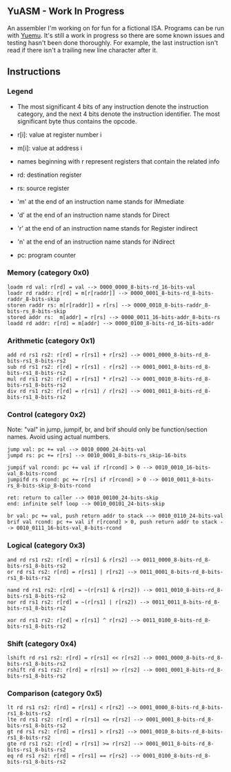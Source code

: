 ## YuASM - Work In Progress

An assembler I'm working on for fun for a fictional ISA. Programs can be run with [Yuemu](https://github.com/yusacetin/yuemu). It's still a work in progress so there are some known issues and testing hasn't been done thoroughly. For example, the last instruction isn't read if there isn't a trailing new line character after it.

## Instructions

### Legend

* The most significant 4 bits of any instruction denote the instruction category, and the next 4 bits denote the instruction identifier. The most significant byte thus contains the opcode.

* r[i]: value at register number i

* m[i]: value at address i

* names beginning with r represent registers that contain the related info

* rd: destination register

* rs: source register

* 'm' at the end of an instruction name stands for iMmediate

* 'd' at the end of an instruction name stands for Direct

* 'r' at the end of an instruction name stands for Register indirect

* 'n' at the end of an instruction name stands for iNdirect

* pc: program counter

### Memory (category 0x0)

```
loadm rd val: r[rd] = val --> 0000_0000_8-bits-rd_16-bits-val
loadr rd raddr: r[rd] = m[r[raddr]] --> 0000_0001_8-bits-rd_8-bits-raddr_8-bits-skip
storen raddr rs: m[r[raddr]] = r[rs] --> 0000_0010_8-bits-raddr_8-bits-rs_8-bits-skip
stored addr rs:  m[addr] = r[rs] --> 0000_0011_16-bits-addr_8-bits-rs
loadd rd addr: r[rd] = m[addr] --> 0000_0100_8-bits-rd_16-bits-addr
```

### Arithmetic (category 0x1)

```
add rd rs1 rs2: r[rd] = r[rs1] + r[rs2] --> 0001_0000_8-bits-rd_8-bits-rs1_8-bits-rs2
sub rd rs1 rs2: r[rd] = r[rs1] - r[rs2] --> 0001_0001_8-bits-rd_8-bits-rs1_8-bits-rs2
mul rd rs1 rs2: r[rd] = r[rs1] * r[rs2] --> 0001_0010_8-bits-rd_8-bits-rs1_8-bits-rs2
div rd rs1 rs2: r[rd] = r[rs1] / r[rs2] --> 0001_0011_8-bits-rd_8-bits-rs1_8-bits-rs2
```

### Control (category 0x2)

Note: "val" in jump, jumpif, br, and brif should only be function/section names. Avoid using actual numbers.

```
jump val: pc += val --> 0010_0000_24-bits-val
jumpd rs: pc += r[rs] --> 0010_0001_8-bits-rs_skip-16-bits

jumpif val rcond: pc += val if r[rcond] > 0 --> 0010_0010_16-bits-val_8-bits-rcond
jumpifd rs rcond: pc += r[rs] if r[rcond] > 0 --> 0010_0011_8-bits-rs_8-bits-skip_8-bits-rcond

ret: return to caller --> 0010_00100_24-bits-skip
end: infinite self loop --> 0010_00101_24-bits-skip

br val: pc += val, push return addr to stack --> 0010_0110_24-bits-val
brif val rcond: pc += val if r[rcond] > 0, push return addr to stack --> 0010_0111_16-bits-val_8-bits-rcond
```

### Logical (category 0x3)

```
and rd rs1 rs2: r[rd] = r[rs1] & r[rs2] --> 0011_0000_8-bits-rd_8-bits-rs1_8-bits-rs2
or rd rs1 rs2: r[rd] = r[rs1] | r[rs2] --> 0011_0001_8-bits-rd_8-bits-rs1_8-bits-rs2

nand rd rs1 rs2: r[rd] = ~(r[rs1] & r[rs2]) --> 0011_0010_8-bits-rd_8-bits-rs1_8-bits-rs2
nor rd rs1 rs2: r[rd] = ~(r[rs1] | r[rs2]) --> 0011_0011_8-bits-rd_8-bits-rs1_8-bits-rs2

xor rd rs1 rs2: r[rd] = r[rs1] ^ r[rs2] --> 0011_0100_8-bits-rd_8-bits-rs1_8-bits-rs2
```

### Shift (category 0x4)

```
lshift rd rs1 rs2: r[rd] = r[rs1] << r[rs2] --> 0001_0000_8-bits-rd_8-bits-rs1_8-bits-rs2
rshift rd rs1 rs2: r[rd] = r[rs1] >> r[rs2] --> 0001_0001_8-bits-rd_8-bits-rs1_8-bits-rs2
```

### Comparison (category 0x5)

```
lt rd rs1 rs2: r[rd] = r[rs1] < r[rs2] --> 0001_0000_8-bits-rd_8-bits-rs1_8-bits-rs2
lte rd rs1 rs2: r[rd] = r[rs1] <= r[rs2] --> 0001_0001_8-bits-rd_8-bits-rs1_8-bits-rs2
gt rd rs1 rs2: r[rd] = r[rs1] > r[rs2] --> 0001_0010_8-bits-rd_8-bits-rs1_8-bits-rs2
gte rd rs1 rs2: r[rd] = r[rs1] >= r[rs2] --> 0001_0011_8-bits-rd_8-bits-rs1_8-bits-rs2
eq rd rs1 rs2: r[rd] = r[rs1] == r[rs2] --> 0001_0100_8-bits-rd_8-bits-rs1_8-bits-rs2
```